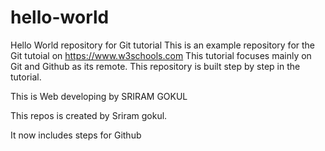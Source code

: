 # hello-world
Hello World repository for Git tutorial
This is an example repository for the Git tutoial on https://www.w3schools.com
This tutorial focuses mainly on Git and Github as its remote.
This repository is built step by step in the tutorial.

This is Web developing by SRIRAM GOKUL

This repos is created by Sriram gokul.


It now includes steps for Github

